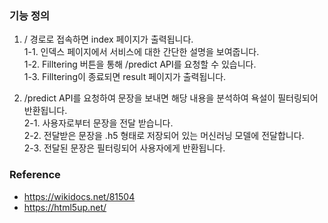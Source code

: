 ### 기능 정의
1. / 경로로 접속하면 index 페이지가 출력됩니다.  
    1-1. 인덱스 페이지에서 서비스에 대한 간단한 설명을 보여줍니다.  
    1-2. Filltering 버튼을 통해 /predict API를 요청할 수 있습니다.  
    1-3. Filltering이 종료되면 result 페이지가 출력됩니다.
  
2. /predict API를 요청하여 문장을 보내면 해당 내용을 분석하여 욕설이 필터링되어 반환됩니다.  
    2-1. 사용자로부터 문장을 전달 받습니다.  
    2-2. 전달받은 문장을 .h5 형태로 저장되어 있는 머신러닝 모델에 전달합니다.  
    2-3. 전달된 문장은 필터링되어 사용자에게 반환됩니다.


### Reference
- https://wikidocs.net/81504
- https://html5up.net/